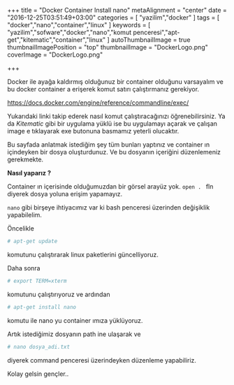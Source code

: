 +++
title = "Docker Container Install nano"
metaAlignment = "center"
date = "2016-12-25T03:51:49+03:00"
categories = [
  "yazilim","docker"
]
tags = [
  "docker","nano","container","linux"
]
keywords = [
  "yazilim","sofware","docker","nano","komut penceresi","apt-get","kitematic","container","linux"
]
autoThumbnailImage = true
thumbnailImagePosition = "top"
thumbnailImage = "DockerLogo.png"
coverImage = "DockerLogo.png"

+++

Docker ile ayağa kaldırmış olduğunuz bir container olduğunu varsayalım ve bu docker container a erişerek komut satırı çalıştırmanız gerekiyor.

https://docs.docker.com/engine/reference/commandline/exec/

Yukarıdaki linki takip ederek nasıl komut çalıştıracağınızı öğrenebilirsiniz.
Ya da *Kitematic* gibi bir uygulama yüklü ise bu uygulamayı açarak ve çalışan image e tıklayarak exe butonuna basmamız yeterli olucaktır.

Bu sayfada anlatmak istediğim şey tüm bunları yaptınız ve container ın içindeyken bir dosya oluşturdunuz.
Ve bu dosyanın içeriğini düzenlemeniz gerekmekte.

**Nasıl yaparız ?**


Container ın içerisinde olduğumuzdan bir görsel arayüz yok. `open . ` fln diyerek dosya yoluna erişim yapamayız.

`nano` gibi birşeye ihtiyacımız var ki bash penceresi üzerinden değişiklik yapabilelim.

Öncelikle

```bash
# apt-get update
```
komutunu çalıştırarak linux paketlerini güncelliyoruz.

Daha sonra

```bash
# export TERM=xterm
```

komutunu çalıştırıyoruz ve ardından


```bash
# apt-get install nano
```

komutu ile nano yu container ımıza yüklüyoruz.

Artık istediğimiz dosyanın path ine ulaşarak ve 

```bash
# nano dosya_adi.txt
```
diyerek command penceresi üzerindeyken düzenleme yapabiliriz.


Kolay gelsin gençler..






